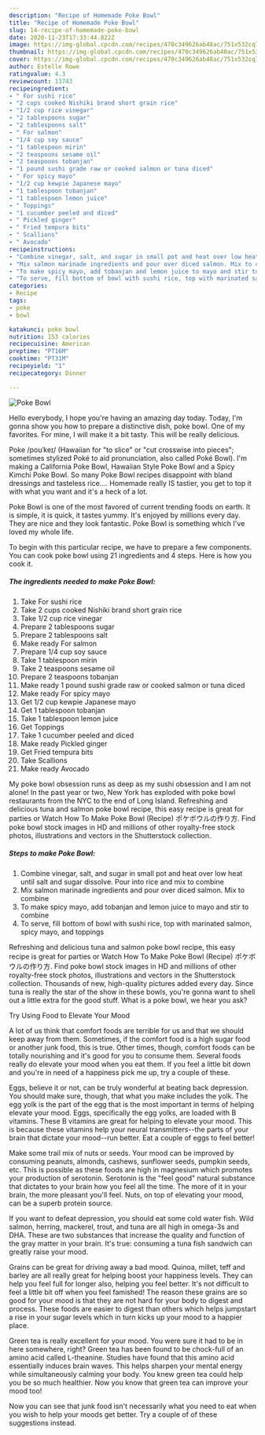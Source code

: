 ```yaml
---
description: "Recipe of Homemade Poke Bowl"
title: "Recipe of Homemade Poke Bowl"
slug: 14-recipe-of-homemade-poke-bowl
date: 2020-11-23T17:33:44.822Z
image: https://img-global.cpcdn.com/recipes/470c349626ab48ac/751x532cq70/poke-bowl-recipe-main-photo.jpg
thumbnail: https://img-global.cpcdn.com/recipes/470c349626ab48ac/751x532cq70/poke-bowl-recipe-main-photo.jpg
cover: https://img-global.cpcdn.com/recipes/470c349626ab48ac/751x532cq70/poke-bowl-recipe-main-photo.jpg
author: Estelle Rowe
ratingvalue: 4.3
reviewcount: 13743
recipeingredient:
- " For sushi rice"
- "2 cups cooked Nishiki brand short grain rice"
- "1/2 cup rice vinegar"
- "2 tablespoons sugar"
- "2 tablespoons salt"
- " For salmon"
- "1/4 cup soy sauce"
- "1 tablespoon mirin"
- "2 teaspoons sesame oil"
- "2 teaspoons tobanjan"
- "1 pound sushi grade raw or cooked salmon or tuna diced"
- " For spicy mayo"
- "1/2 cup kewpie Japanese mayo"
- "1 tablespoon tobanjan"
- "1 tablespoon lemon juice"
- " Toppings"
- "1 cucumber peeled and diced"
- " Pickled ginger"
- " Fried tempura bits"
- " Scallions"
- " Avocado"
recipeinstructions:
- "Combine vinegar, salt, and sugar in small pot and heat over low heat until salt and sugar dissolve. Pour into rice and mix to combine"
- "Mix salmon marinade ingredients and pour over diced salmon. Mix to combine"
- "To make spicy mayo, add tobanjan and lemon juice to mayo and stir to combine"
- "To serve, fill bottom of bowl with sushi rice, top with marinated salmon, spicy mayo, and toppings"
categories:
- Recipe
tags:
- poke
- bowl

katakunci: poke bowl 
nutrition: 153 calories
recipecuisine: American
preptime: "PT16M"
cooktime: "PT31M"
recipeyield: "1"
recipecategory: Dinner

---
```



![Poke Bowl](https://img-global.cpcdn.com/recipes/470c349626ab48ac/751x532cq70/poke-bowl-recipe-main-photo.jpg)

Hello everybody, I hope you're having an amazing day today. Today, I'm gonna show you how to prepare a distinctive dish, poke bowl. One of my favorites. For mine, I will make it a bit tasty. This will be really delicious.

Poke /poʊˈkeɪ/ (Hawaiian for &#34;to slice&#34; or &#34;cut crosswise into pieces&#34;; sometimes stylized Poké to aid pronunciation, also called Poké Bowl). I&#39;m making a California Poke Bowl, Hawaiian Style Poke Bowl and a Spicy Kimchi Poke Bowl. So many Poke Bowl recipes disappoint with bland dressings and tasteless rice…. Homemade really IS tastier, you get to top it with what you want and it&#39;s a heck of a lot.

Poke Bowl is one of the most favored of current trending foods on earth. It is simple, it is quick, it tastes yummy. It's enjoyed by millions every day. They are nice and they look fantastic. Poke Bowl is something which I've loved my whole life.


To begin with this particular recipe, we have to prepare a few components. You can cook poke bowl using 21 ingredients and 4 steps. Here is how you cook it.

<!--inarticleads1-->

##### The ingredients needed to make Poke Bowl:

1. Take  For sushi rice
1. Take 2 cups cooked Nishiki brand short grain rice
1. Take 1/2 cup rice vinegar
1. Prepare 2 tablespoons sugar
1. Prepare 2 tablespoons salt
1. Make ready  For salmon
1. Prepare 1/4 cup soy sauce
1. Take 1 tablespoon mirin
1. Take 2 teaspoons sesame oil
1. Prepare 2 teaspoons tobanjan
1. Make ready 1 pound sushi grade raw or cooked salmon or tuna diced
1. Make ready  For spicy mayo
1. Get 1/2 cup kewpie Japanese mayo
1. Get 1 tablespoon tobanjan
1. Take 1 tablespoon lemon juice
1. Get  Toppings
1. Take 1 cucumber peeled and diced
1. Make ready  Pickled ginger
1. Get  Fried tempura bits
1. Take  Scallions
1. Make ready  Avocado


My poke bowl obsession runs as deep as my sushi obsession and I am not alone! In the past year or two, New York has exploded with poke bowl restaurants from the NYC to the end of Long Island. Refreshing and delicious tuna and salmon poke bowl recipe, this easy recipe is great for parties or Watch How To Make Poke Bowl (Recipe) ポケボウルの作り方. Find poke bowl stock images in HD and millions of other royalty-free stock photos, illustrations and vectors in the Shutterstock collection. 

<!--inarticleads2-->

##### Steps to make Poke Bowl:

1. Combine vinegar, salt, and sugar in small pot and heat over low heat until salt and sugar dissolve. Pour into rice and mix to combine
1. Mix salmon marinade ingredients and pour over diced salmon. Mix to combine
1. To make spicy mayo, add tobanjan and lemon juice to mayo and stir to combine
1. To serve, fill bottom of bowl with sushi rice, top with marinated salmon, spicy mayo, and toppings


Refreshing and delicious tuna and salmon poke bowl recipe, this easy recipe is great for parties or Watch How To Make Poke Bowl (Recipe) ポケボウルの作り方. Find poke bowl stock images in HD and millions of other royalty-free stock photos, illustrations and vectors in the Shutterstock collection. Thousands of new, high-quality pictures added every day. Since tuna is really the star of the show in these bowls, you&#39;re gonna want to shell out a little extra for the good stuff. What is a poke bowl, we hear you ask? 

Try Using Food to Elevate Your Mood


A lot of us think that comfort foods are terrible for us and that we should keep away from them. Sometimes, if the comfort food is a high sugar food or another junk food, this is true. Other times, though, comfort foods can be totally nourishing and it's good for you to consume them. Several foods really do elevate your mood when you eat them. If you feel a little bit down and you're in need of a happiness pick me up, try a couple of these.

Eggs, believe it or not, can be truly wonderful at beating back depression. You should make sure, though, that what you make includes the yolk. The egg yolk is the part of the egg that is the most important in terms of helping elevate your mood. Eggs, specifically the egg yolks, are loaded with B vitamins. These B vitamins are great for helping to elevate your mood. This is because these vitamins help your neural transmitters--the parts of your brain that dictate your mood--run better. Eat a couple of eggs to feel better!

Make some trail mix of nuts or seeds. Your mood can be improved by consuming peanuts, almonds, cashews, sunflower seeds, pumpkin seeds, etc. This is possible as these foods are high in magnesium which promotes your production of serotonin. Serotonin is the "feel good" natural substance that dictates to your brain how you feel all the time. The more of it in your brain, the more pleasant you'll feel. Nuts, on top of elevating your mood, can be a superb protein source.

If you want to defeat depression, you should eat some cold water fish. Wild salmon, herring, mackerel, trout, and tuna are all high in omega-3s and DHA. These are two substances that increase the quality and function of the gray matter in your brain. It's true: consuming a tuna fish sandwich can greatly raise your mood. 

Grains can be great for driving away a bad mood. Quinoa, millet, teff and barley are all really great for helping boost your happiness levels. They can help you feel full for longer also, helping you feel better. It's not difficult to feel a little bit off when you feel famished! The reason these grains are so good for your mood is that they are not hard for your body to digest and process. These foods are easier to digest than others which helps jumpstart a rise in your sugar levels which in turn kicks up your mood to a happier place.

Green tea is really excellent for your mood. You were sure it had to be in here somewhere, right? Green tea has been found to be chock-full of an amino acid called L-theanine. Studies have found that this amino acid essentially induces brain waves. This helps sharpen your mental energy while simultaneously calming your body. You knew green tea could help you be so much healthier. Now you know that green tea can improve your mood too!

Now you can see that junk food isn't necessarily what you need to eat when you wish to help your moods get better. Try  a  couple of  of  these  suggestions  instead.

